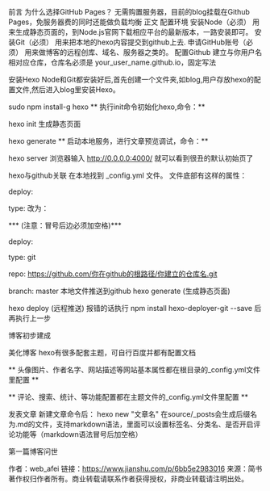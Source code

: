 前言
为什么选择GitHub Pages？
无需购置服务器，目前的blog挂载在Github Pages，免服务器费的同时还能做负载均衡
正文
配置环境
安装Node（必须）
用来生成静态页面的，到Node.js官网下载相应平台的最新版本，一路安装即可。
安装Git（必须）
用来把本地的hexo内容提交到github上去.
申请GitHub账号（必须）
用来做博客的远程创库、域名、服务器之类的。
配置Github
建立与你用户名相对应仓库，仓库名必须是 your_user_name.github.io，固定写法

安装Hexo
Node和Git都安装好后,首先创建一个文件夹,如blog,用户存放hexo的配置文件,然后进入blog里安装Hexo。

sudo npm install-g hexo
** 执行init命令初始化hexo,命令：**

hexo init
生成静态页面

hexo generate
** 启动本地服务，进行文章预览调试，命令：**

hexo server
浏览器输入 http://0.0.0.0:4000/ 就可以看到很丑的默认初始页了

hexo与github关联
在本地找到 _config.yml 文件。
文件底部有这样的属性：

deploy:

 type: 
改为：

*** (注意：冒号后边必须加空格)***

 deploy:

 type: git

 repo: https://github.com/你在github的根路径/你建立的仓库名.git

 branch: master
本地文件推送到github
hexo generate (生成静态页面)

hexo deploy (远程推送)
报错的话执行 npm install hexo-deployer-git --save 后再执行上一步

博客初步建成

美化博客
hexo有很多配套主题，可自行百度并都有配置文档

** 头像图片、作者名字、网站描述等网站基本属性都在根目录的_config.yml文件里配置 **

** 评论、搜索、统计、等功能配置都在主题文件的_config.yml文件里配置 **

发表文章
新建文章命令后：
hexo new "文章名"
在source/_posts会生成后缀名为.md的文件，支持markdown语法，里面可以设置标签名、分类名、是否开启评论功能等（markdown语法冒号后加空格）

第一篇博客问世

作者：web_afei
链接：https://www.jianshu.com/p/6bb5e2983016
来源：简书
著作权归作者所有。商业转载请联系作者获得授权，非商业转载请注明出处。
